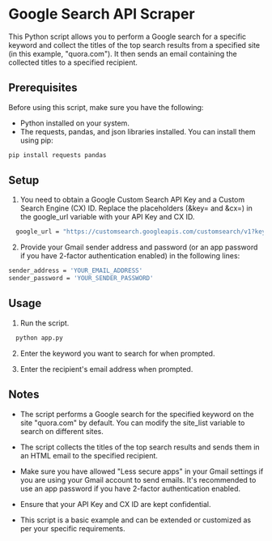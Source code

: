 
# Google Search API Scraper

This Python script allows you to perform a Google search for a specific keyword and collect the titles of the top search results from a specified site (in this example, "quora.com"). It then sends an email containing the collected titles to a specified recipient.
## Prerequisites

Before using this script, make sure you have the following:

* Python installed on your system.
* The requests, pandas, and json libraries installed. You can install them using pip:

```bash
pip install requests pandas

```
## Setup

1. You need to obtain a Google Custom Search API Key and a Custom Search Engine (CX) ID. Replace the placeholders (&key= and &cx=) in the google_url variable with your API Key and CX ID.

```bash
  google_url = "https://customsearch.googleapis.com/customsearch/v1?key=YOUR_API_KEY&cx=YOUR_CX_ID"

```
2. Provide your Gmail sender address and password (or an app password if you have 2-factor authentication enabled) in the following lines:

```bash
sender_address = 'YOUR_EMAIL_ADDRESS'
sender_password = 'YOUR_SENDER_PASSWORD'

```
## Usage

1. Run the script.

```bash
  python app.py
```

2. Enter the keyword you want to search for when prompted.

3. Enter the recipient's email address when prompted.
## Notes

* The script performs a Google search for the specified keyword on the site "quora.com" by default. You can modify the site_list variable to search on different sites.

* The script collects the titles of the top search results and sends them in an HTML email to the specified recipient.

* Make sure you have allowed "Less secure apps" in your Gmail settings if you are using your Gmail account to send emails. It's recommended to use an app password if you have 2-factor authentication enabled.

* Ensure that your API Key and CX ID are kept confidential.

* This script is a basic example and can be extended or customized as per your specific requirements.

